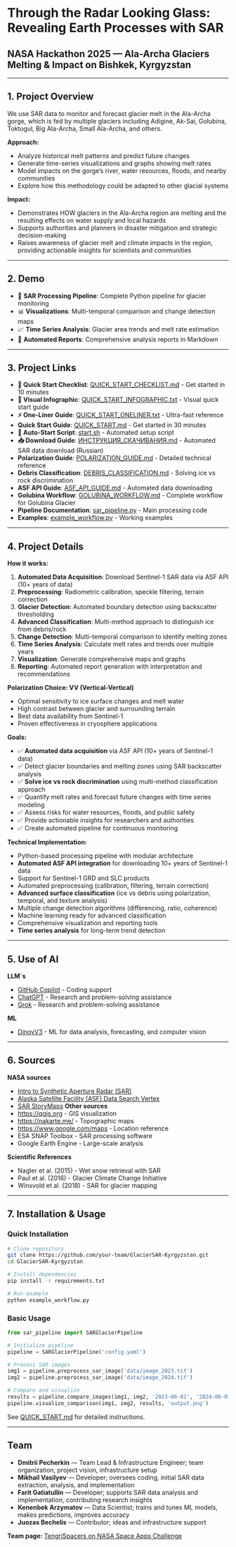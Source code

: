 # Through the Radar Looking Glass: Revealing Earth Processes with SAR  
## NASA Hackathon 2025 — Ala-Archa Glaciers Melting & Impact on Bishkek, Kyrgyzstan

---

## 1. Project Overview

We use SAR data to monitor and forecast glacier melt in the Ala-Archa gorge, which is fed by multiple glaciers including Adigine, Ak-Sai, Golubina, Toktogul, Big Ala-Archa, Small Ala-Archa, and others.  

**Approach:**  
- Analyze historical melt patterns and predict future changes  
- Generate time-series visualizations and graphs showing melt rates  
- Model impacts on the gorge’s river, water resources, floods, and nearby communities  
- Explore how this methodology could be adapted to other glacial systems  

**Impact:**  
- Demonstrates HOW glaciers in the Ala-Archa region are melting and the resulting effects on water supply and local hazards  
- Supports authorities and planners in disaster mitigation and strategic decision-making  
- Raises awareness of glacier melt and climate impacts in the region, providing actionable insights for scientists and communities
---

## 2. Demo

- 🎯 **SAR Processing Pipeline**: Complete Python pipeline for glacier monitoring
- 📊 **Visualizations**: Multi-temporal comparison and change detection maps
- 📈 **Time Series Analysis**: Glacier area trends and melt rate estimation
- 📄 **Automated Reports**: Comprehensive analysis reports in Markdown 

---

## 3. Project Links

- **🚀 Quick Start Checklist**: [QUICK_START_CHECKLIST.md](QUICK_START_CHECKLIST.md) - Get started in 10 minutes
- **🎯 Visual Infographic**: [QUICK_START_INFOGRAPHIC.txt](QUICK_START_INFOGRAPHIC.txt) - Visual quick start guide
- **⚡ One-Liner Guide**: [QUICK_START_ONELINER.txt](QUICK_START_ONELINER.txt) - Ultra-fast reference
- **Quick Start Guide**: [QUICK_START.md](QUICK_START.md) - Get started in 30 minutes
- **🔧 Auto-Start Script**: [start.sh](start.sh) - Automated setup script
- **📥 Download Guide**: [ИНСТРУКЦИЯ_СКАЧИВАНИЯ.md](ИНСТРУКЦИЯ_СКАЧИВАНИЯ.md) - Automated SAR data download (Russian)
- **Polarization Guide**: [POLARIZATION_GUIDE.md](POLARIZATION_GUIDE.md) - Detailed technical reference
- **Debris Classification**: [DEBRIS_CLASSIFICATION.md](DEBRIS_CLASSIFICATION.md) - Solving ice vs rock discrimination
- **ASF API Guide**: [ASF_API_GUIDE.md](ASF_API_GUIDE.md) - Automated data downloading
- **Golubina Workflow**: [GOLUBINA_WORKFLOW.md](GOLUBINA_WORKFLOW.md) - Complete workflow for Golubina Glacier
- **Pipeline Documentation**: [sar_pipeline.py](sar_pipeline.py) - Main processing code
- **Examples**: [example_workflow.py](example_workflow.py) - Working examples 

---

## 4. Project Details

**How it works:**
1. **Automated Data Acquisition**: Download Sentinel-1 SAR data via ASF API (10+ years of data)
2. **Preprocessing**: Radiometric calibration, speckle filtering, terrain correction
3. **Glacier Detection**: Automated boundary detection using backscatter thresholding
4. **Advanced Classification**: Multi-method approach to distinguish ice from debris/rock
5. **Change Detection**: Multi-temporal comparison to identify melting zones
6. **Time Series Analysis**: Calculate melt rates and trends over multiple years
7. **Visualization**: Generate comprehensive maps and graphs
8. **Reporting**: Automated report generation with interpretation and recommendations

**Polarization Choice: VV (Vertical-Vertical)**
- Optimal sensitivity to ice surface changes and melt water
- High contrast between glacier and surrounding terrain
- Best data availability from Sentinel-1
- Proven effectiveness in cryosphere applications  

**Goals:**
- ✅ **Automated data acquisition** via ASF API (10+ years of Sentinel-1 data)
- ✅ Detect glacier boundaries and melting zones using SAR backscatter analysis
- ✅ **Solve ice vs rock discrimination** using multi-method classification approach
- ✅ Quantify melt rates and forecast future changes with time series modeling
- ✅ Assess risks for water resources, floods, and public safety
- ✅ Provide actionable insights for researchers and authorities
- ✅ Create automated pipeline for continuous monitoring

**Technical Implementation:**
- Python-based processing pipeline with modular architecture
- **Automated ASF API integration** for downloading 10+ years of Sentinel-1 data
- Support for Sentinel-1 GRD and SLC products
- Automated preprocessing (calibration, filtering, terrain correction)
- **Advanced surface classification** (ice vs debris using polarization, temporal, and texture analysis)
- Multiple change detection algorithms (differencing, ratio, coherence)
- Machine learning ready for advanced classification
- Comprehensive visualization and reporting tools
- **Time series analysis** for long-term trend detection

---

## 5. Use of AI

  **LLM`s**
- [GitHub Copilot](https://copilot.microsoft.com/) - Coding support  
- [ChatGPT](https://chat.openai.com/) - Research and problem-solving assistance
- [Grok](https://grok.com/) - Research and problem-solving assistance
  
**ML**
- [DinovV3](https://ai.meta.com/dinov3/) - ML for data analysis, forecasting, and computer vision
  
---

## 6. Sources

**NASA sources**

- [Intro to Synthetic Aperture Radar (SAR)](https://www.earthdata.nasa.gov/learn/earth-observation-data-basics/sar)
- [Alaska Satellite Facility (ASF) Data Search Vertex](https://search.asf.alaska.edu/)
- [SAR StoryMaps](https://nisar.jpl.nasa.gov/applications/arcgis-storymaps/)
**Other sources**
- https://qgis.org - GIS visualization
- https://nakarte.me/ - Topographic maps
- https://www.google.com/maps - Location reference
- ESA SNAP Toolbox - SAR processing software
- Google Earth Engine - Large-scale analysis

**Scientific References**
- Nagler et al. (2015) - Wet snow retrieval with SAR
- Paul et al. (2016) - Glacier Climate Change Initiative
- Winsvold et al. (2018) - SAR for glacier mapping

---

## 7. Installation & Usage

### Quick Installation
```bash
# Clone repository
git clone https://github.com/your-team/GlacierSAR-Kyrgyzstan.git
cd GlacierSAR-Kyrgyzstan

# Install dependencies
pip install -r requirements.txt

# Run example
python example_workflow.py
```

### Basic Usage
```python
from sar_pipeline import SARGlacierPipeline

# Initialize pipeline
pipeline = SARGlacierPipeline('config.yaml')

# Process SAR images
img1 = pipeline.preprocess_sar_image('data/image_2023.tif')
img2 = pipeline.preprocess_sar_image('data/image_2024.tif')

# Compare and visualize
results = pipeline.compare_images(img1, img2, '2023-06-01', '2024-06-01')
pipeline.visualize_comparison(img1, img2, results, 'output.png')
```

See [QUICK_START.md](QUICK_START.md) for detailed instructions.

---

## Team

- **Dmitrii Pecherkin** — Team Lead & Infrastructure Engineer; team organization, project vision, infrastructure setup  
- **Mikhail Vasilyev** — Developer; oversees coding, initial SAR data extraction, analysis, and implementation  
- **Farit Gatiatullin** — Developer; supports SAR data analysis and implementation, contributing research insights 
- **Kenenbek Arzymatov** — Data Scientist; trains and tunes ML models, makes predictions, improves accuracy  
- **Juozas Bechelis** — Contributor; ideas and infrastructure support  

**Team page:** [TengriSpacers on NASA Space Apps Challenge](https://www.spaceappschallenge.org/2025/find-a-team/tengrispacers/)
